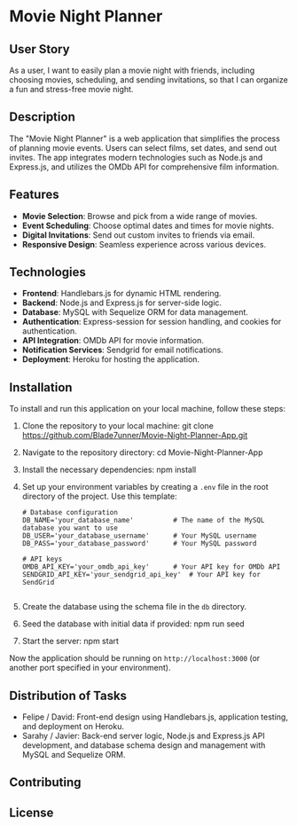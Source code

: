 # Movie Night Planner

## User Story

As a user, I want to easily plan a movie night with friends, including choosing movies, scheduling, and sending invitations, so that I can organize a fun and stress-free movie night.

## Description

The "Movie Night Planner" is a web application that simplifies the process of planning movie events. Users can select films, set dates, and send out invites. The app integrates modern technologies such as Node.js and Express.js, and utilizes the OMDb API for comprehensive film information.

## Features

- **Movie Selection**: Browse and pick from a wide range of movies.
- **Event Scheduling**: Choose optimal dates and times for movie nights.
- **Digital Invitations**: Send out custom invites to friends via email.
- **Responsive Design**: Seamless experience across various devices.

## Technologies

- **Frontend**: Handlebars.js for dynamic HTML rendering.
- **Backend**: Node.js and Express.js for server-side logic.
- **Database**: MySQL with Sequelize ORM for data management.
- **Authentication**: Express-session for session handling, and cookies for authentication.
- **API Integration**: OMDb API for movie information.
- **Notification Services**: Sendgrid for email notifications.
- **Deployment**: Heroku for hosting the application.

## Installation

To install and run this application on your local machine, follow these steps:

1. Clone the repository to your local machine: git clone https://github.com/Blade7unner/Movie-Night-Planner-App.git

2. Navigate to the repository directory: cd Movie-Night-Planner-App

3. Install the necessary dependencies: npm install

4. Set up your environment variables by creating a `.env` file in the root directory of the project. Use this template:

   ```plaintext
   # Database configuration
   DB_NAME='your_database_name'          # The name of the MySQL database you want to use
   DB_USER='your_database_username'      # Your MySQL username
   DB_PASS='your_database_password'      # Your MySQL password

   # API keys
   OMDB_API_KEY='your_omdb_api_key'      # Your API key for OMDb API
   SENDGRID_API_KEY='your_sendgrid_api_key'  # Your API key for SendGrid


5. Create the database using the schema file in the `db` directory.

6. Seed the database with initial data if provided: npm run seed

7. Start the server: npm start


Now the application should be running on `http://localhost:3000` (or another port specified in your environment).


## Distribution of Tasks

- Felipe / David: Front-end design using Handlebars.js, application testing, and deployment on Heroku.
- Sarahy / Javier: Back-end server logic, Node.js and Express.js API development, and database schema design and management with MySQL and Sequelize ORM.

## Contributing

## License


